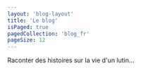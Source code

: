```yaml
---
layout: 'blog-layout'
title: 'Le blog'
isPaged: true
pagedCollection: 'blog_fr'
pageSize: 12
---
```

Raconter des histoires sur la vie d'un lutin...

